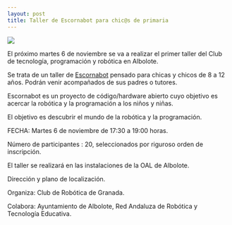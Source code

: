 ```yaml
---
layout: post
title: Taller de Escornabot para chic@s de primaria
---
```


![](http://clubroboticagranada.github.io/images/escornabot.jpg ) 

El próximo martes 6 de noviembre se va a realizar el primer taller del Club de tecnología, programación y robótica en Albolote.

Se trata de un taller de [Escornabot](https://escornabot.com/web/es/what) pensado para chicas y chicos de 8 a 12 años.
Podrán venir acompañados de sus padres o tutores.

Escornabot es un proyecto de código/hardware abierto cuyo objetivo es acercar la robótica y la programación a los niños y niñas.

El objetivo es descubrir el mundo de la robótica y la programación.

FECHA: Martes 6 de noviembre de 17:30 a 19:00 horas.

Número de participantes : 20,  seleccionados por riguroso orden de inscripción.

El taller se realizará en las instalaciones de la OAL de Albolote.

Dirección y plano de localización.

Organiza: Club de Robótica de Granada.

Colabora: Ayuntamiento de Albolote, Red Andaluza de Robótica y Tecnología Educativa.
